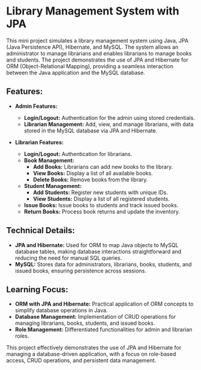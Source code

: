 # Library Management System with JPA

This mini project simulates a library management system using Java, JPA (Java Persistence API), Hibernate, and MySQL. The system allows an administrator to manage librarians and enables librarians to manage books and students. The project demonstrates the use of JPA and Hibernate for ORM (Object-Relational Mapping), providing a seamless interaction between the Java application and the MySQL database.

## Features:

- **Admin Features:**
  - **Login/Logout:** Authentication for the admin using stored credentials.
  - **Librarian Management:** Add, view, and manage librarians, with data stored in the MySQL database via JPA and Hibernate.


- **Librarian Features:**
  - **Login/Logout:** Authentication for librarians.
  - **Book Management:**
    - **Add Books:** Librarians can add new books to the library.
    - **View Books:** Display a list of all available books.
    - **Delete Books:** Remove books from the library.
  - **Student Management:**
    - **Add Students:** Register new students with unique IDs.
    - **View Students:** Display a list of all registered students.
  - **Issue Books:** Issue books to students and track issued books.
  - **Return Books:** Process book returns and update the inventory.

## Technical Details:

- **JPA and Hibernate:** Used for ORM to map Java objects to MySQL database tables, making database interactions straightforward and reducing the need for manual SQL queries.
- **MySQL:** Stores data for administrators, librarians, books, students, and issued books, ensuring persistence across sessions.

## Learning Focus:

- **ORM with JPA and Hibernate:** Practical application of ORM concepts to simplify database operations in Java.
- **Database Management:** Implementation of CRUD operations for managing librarians, books, students, and issued books.
- **Role Management:** Differentiated functionalities for admin and librarian roles.

This project effectively demonstrates the use of JPA and Hibernate for managing a database-driven application, with a focus on role-based access, CRUD operations, and persistent data management.